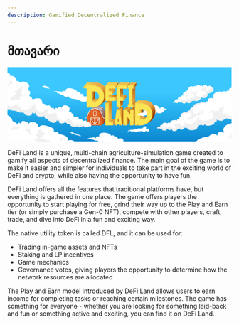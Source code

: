 ```yaml
---
description: Gamified Decentralized Finance
---
```


# მთავარი

![](<.gitbook/assets/image (5) (1).png>)

DeFi Land is a unique, multi-chain agriculture-simulation game created to gamify all aspects of decentralized finance. The main goal of the game is to make it easier and simpler for individuals to take part in the exciting world of DeFi and crypto, while also having the opportunity to have fun.

DeFi Land offers all the features that traditional platforms have, but everything is gathered in one place. The game offers players the opportunity to start playing for free, grind their way up to the Play and Earn tier (or simply purchase a Gen-0 NFT), compete with other players, craft, trade, and dive into DeFi in a fun and exciting way.

The native utility token is called DFL, and it can be used for:

* Trading in-game assets and NFTs
* Staking and LP incentives
* Game mechanics
* Governance votes, giving players the opportunity to determine how the network resources are allocated

The Play and Earn model introduced by DeFi Land allows users to earn income for completing tasks or reaching certain milestones. The game has something for everyone - whether you are looking for something laid-back and fun or something active and exciting, you can find it on DeFi Land.
